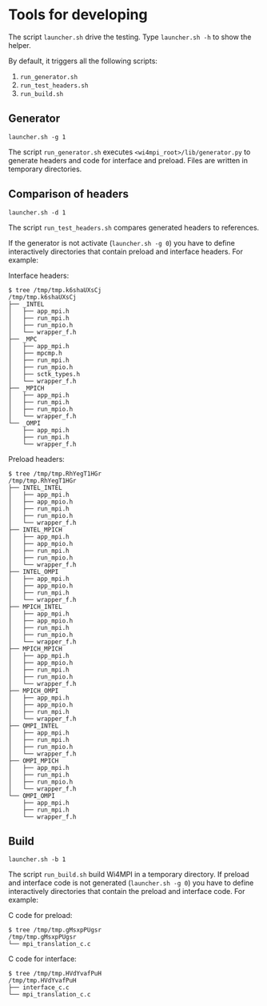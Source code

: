 # Tools for developing

The script `launcher.sh` drive the testing.
Type `launcher.sh -h` to show the helper.

By default, it triggers all the following scripts:

1. `run_generator.sh`
2. `run_test_headers.sh`
3. `run_build.sh`


## Generator

`launcher.sh -g 1`

The script `run_generator.sh` executes `<wi4mpi_root>/lib/generator.py` to generate headers and code for interface and preload.
Files are written in temporary directories.

## Comparison of headers

`launcher.sh -d 1`

The script `run_test_headers.sh` compares generated headers to references.

If the generator is not activate (`launcher.sh -g 0`) you have to define interactively directories that contain preload and interface headers.
For example:

Interface headers:
```
$ tree /tmp/tmp.k6shaUXsCj
/tmp/tmp.k6shaUXsCj
├── _INTEL
│   ├── app_mpi.h
│   ├── run_mpi.h
│   ├── run_mpio.h
│   └── wrapper_f.h
├── _MPC
│   ├── app_mpi.h
│   ├── mpcmp.h
│   ├── run_mpi.h
│   ├── run_mpio.h
│   ├── sctk_types.h
│   └── wrapper_f.h
├── _MPICH
│   ├── app_mpi.h
│   ├── run_mpi.h
│   ├── run_mpio.h
│   └── wrapper_f.h
└── _OMPI
    ├── app_mpi.h
    ├── run_mpi.h
    └── wrapper_f.h
```

Preload headers:
```
$ tree /tmp/tmp.RhYegT1HGr
/tmp/tmp.RhYegT1HGr
├── INTEL_INTEL
│   ├── app_mpi.h
│   ├── app_mpio.h
│   ├── run_mpi.h
│   ├── run_mpio.h
│   └── wrapper_f.h
├── INTEL_MPICH
│   ├── app_mpi.h
│   ├── app_mpio.h
│   ├── run_mpi.h
│   ├── run_mpio.h
│   └── wrapper_f.h
├── INTEL_OMPI
│   ├── app_mpi.h
│   ├── app_mpio.h
│   ├── run_mpi.h
│   └── wrapper_f.h
├── MPICH_INTEL
│   ├── app_mpi.h
│   ├── app_mpio.h
│   ├── run_mpi.h
│   ├── run_mpio.h
│   └── wrapper_f.h
├── MPICH_MPICH
│   ├── app_mpi.h
│   ├── app_mpio.h
│   ├── run_mpi.h
│   ├── run_mpio.h
│   └── wrapper_f.h
├── MPICH_OMPI
│   ├── app_mpi.h
│   ├── app_mpio.h
│   ├── run_mpi.h
│   └── wrapper_f.h
├── OMPI_INTEL
│   ├── app_mpi.h
│   ├── run_mpi.h
│   ├── run_mpio.h
│   └── wrapper_f.h
├── OMPI_MPICH
│   ├── app_mpi.h
│   ├── run_mpi.h
│   ├── run_mpio.h
│   └── wrapper_f.h
└── OMPI_OMPI
    ├── app_mpi.h
    ├── run_mpi.h
    └── wrapper_f.h
```

## Build

`launcher.sh -b 1`

The script `run_build.sh` build Wi4MPI in a temporary directory.
If preload and interface code is not generated (`launcher.sh -g 0`) you have to define interactively directories that contain the preload and interface code.
For example:

C code for preload:
```
$ tree /tmp/tmp.gMsxpPUgsr
/tmp/tmp.gMsxpPUgsr
└── mpi_translation_c.c
```

C code for interface:
```
$ tree /tmp/tmp.HVdYvafPuH
/tmp/tmp.HVdYvafPuH
├── interface_c.c
└── mpi_translation_c.c
```
